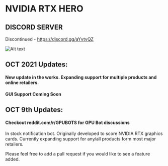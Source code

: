 # NVIDIA RTX HERO 

## DISCORD SERVER
Discontinued - https://discord.gg/aYvtvQZ
 
 
 ![Alt text](screenshot.png?raw=true "Optional Title")
 
 
 ## OCT 2021 Updates:
 #### New update in the works. Expanding support for multiple products and online retailers.
 #### GUI Support Coming Soon
 
 
 ## OCT 9th Updates:
 #### Checkout reddit.com/r/GPUBOTS  for GPU Bot discussions
 
In stock notification bot. Originally developed to score NVIDIA RTX graphics cards. Currently expanding support for any/all products form most major retailers. 

Please feel free to add a pull request if you would like to see a feature added. 
